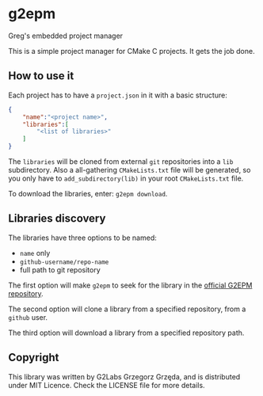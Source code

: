 # g2epm
Greg's embedded project manager

This is a simple project manager for CMake C projects. It gets the job done.

## How to use it
Each project has to have a `project.json` in it with a basic structure:
```json
{
    "name":"<project name>",
    "libraries":[
        "<list of libraries>"
    ]
}
```
The `libraries` will be cloned from external `git` repositories into a `lib` subdirectory. Also a all-gathering
`CMakeLists.txt` file will be generated, so you only have to `add_subdirectory(lib)` in your root `CMakeLists.txt` file.

To download the libraries, enter: `g2epm download`.

## Libraries discovery
The libraries have three options to be named:
- `name` only
- `github-username/repo-name`
- full path to git repository

The first option will make `g2epm` to seek for the library in the [official G2EPM repository](https://github.com/grzegorz-grzeda/g2epm-repository).

The second option will clone a library from a specified repository, from a `github` user.

The third option will download a library from a specified repository path.

## Copyright
This library was written by G2Labs Grzegorz Grzęda, and is distributed under MIT Licence. Check the LICENSE file for more details.